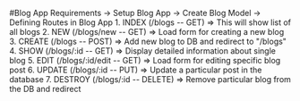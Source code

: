 #Blog App Requirements 
-> Setup Blog App
-> Create Blog Model 
-> Defining Routes in Blog App
    1. INDEX (/blogs -- GET) => This will show list of all blogs
    2. NEW (/blogs/new -- GET) => Load form for creating a new blog
    3. CREATE (/blogs -- POST) => Add new blog to DB and redirect to "/blogs"
    4. SHOW (/blogs/:id -- GET) => Display detailed information about single blog
    5. EDIT (/blogs/:id/edit -- GET) => Load form for editing specific blog post
    6. UPDATE (/blogs/:id -- PUT) => Update a particular post in the database
    7. DESTROY (/blogs/:id -- DELETE) => Remove particular blog from the DB and redirect